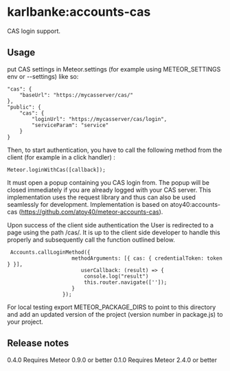 karlbanke:accounts-cas
===================

CAS login support.

## Usage

put CAS settings in Meteor.settings (for example using METEOR_SETTINGS env or --settings) like so:

```
"cas": {
	"baseUrl": "https://mycasserver/cas/"
},
"public": {
	"cas": {
		"loginUrl": "https://mycasserver/cas/login",
		"serviceParam": "service"
	}
}
```

Then, to start authentication, you have to call the following method from the client (for example in a click handler) :

```
Meteor.loginWithCas([callback]);
```

It must open a popup containing you CAS login from. The popup will be closed immediately if you are
already logged with your CAS server. This implementation
uses the request library and thus can also be used seamlessly for development. Implementation is based on
atoy40:accounts-cas (https://github.com/atoy40/meteor-accounts-cas).

Upon success of the client side authentication the User is redirected to a page using the
path /cas/<token>. It is up to the client side developer to handle this properly and
subsequently call the function outlined below.

```
 Accounts.callLoginMethod({
                     methodArguments: [{ cas: { credentialToken: token } }],
                        userCallback: (result) => {
                         console.log("result")
                         this.router.navigate(['']);
                     }
                  });
```

For local testing export METEOR_PACKAGE_DIRS to point to this
directory and add an updated version of the project (version number in
package.js) to your project.

## Release notes

0.4.0 Requires Meteor 0.9.0 or better
0.1.0 Requires Meteor 2.4.0 or better

